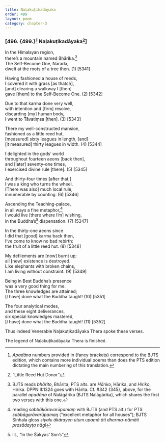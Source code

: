 ```yaml
---
title: Naḷakuṭikadāyaka
order: 499
layout: poem
category: chapter-3
---
```


### \[496. {499.}[^1] Naḷakuṭikadāyaka[^2]\]

In the Himalayan region,  
there’s a mountain named Bhārika.[^3]  
The Self-Become One, Nārada,  
dwelt at the roots of a tree then. (1) \[5341\]

Having fashioned a house of reeds,  
I covered it with grass \[as thatch\],  
\[and\] clearing a walkway I \[then\]  
gave \[them\] to the Self-Become One. (2) \[5342\]

Due to that karma done very well,  
with intention and \[firm\] resolve,  
discarding \[my\] human body,  
I went to Tāvatiṃsa \[then\]. (3) \[5343\]

There my well-constructed mansion,  
fashioned as a little reed hut,  
\[measured\] sixty leagues in length, \[and\]  
\[it measured\] thirty leagues in width. (4) \[5344\]

I delighted in the gods’ world  
throughout fourteen aeons \[back then\],  
and \[later\] seventy-one times,  
I exercised divine rule \[there\]. (5) \[5345\]

And thirty-four times \[after that,\]  
I was a king who turns the wheel.  
\[There was also\] much local rule,  
innumerable by counting. (6) \[5346\]

Ascending the Teaching-palace,  
in all ways a fine metaphor,[^4]  
I would live \[there where I’m\] wishing,  
in the Buddha’s[^5] dispensation. (7) \[5347\]

In the thirty-one aeons since  
I did that \[good\] karma back then,  
I’ve come to know no bad rebirth:  
the fruit of a little reed hut. (8) \[5348\]

My defilements are \[now\] burnt up;  
all \[new\] existence is destroyed.  
Like elephants with broken chains,  
I am living without constraint. (9) \[5349\]

Being in Best Buddha’s presence  
was a very good thing for me.  
The three knowledges are attained;  
\[I have\] done what the Buddha taught! (10) \[5351\]

The four analytical modes,  
and these eight deliverances,  
six special knowledges mastered,  
\[I have\] done what the Buddha taught! (11) \[5352\]

Thus indeed Venerable Naḷakuṭikadāyaka Thera spoke these verses.

The legend of Naḷakuṭikadāyaka Thera is finished.

[^1]: *Apadāna* numbers provided in {fancy brackets} correspond to the BJTS edition, which contains more individual poems than does the PTS edition dictating the main numbering of this translation.

[^2]: “Little Reed Hut Donor”

[^3]: BJTS reads *bhārito*, Bhārita; PTS alts. are *Hāriko*, Hārika, and *Hiriko*, Hirika. DPPN II:1324 goes with Hārita. Cf. \#342 {345}, above, for the parallel *apadāna* of Nalāgārika (BJTS Naḷāgārika), which shares the first two verses with this one.

[^4]: reading *sabbākāravarūpamaṃ* with BJTS (and PTS alt.) for PTS *sabbāgarāvarūpamaŋ* (“excellent metaphor for all houses”); BJTS Sinhala gloss *siyalu ākārayen utum upamā äti dharma-nämäti prasādayṭa nägī*

[^5]: lit., “in the Śākyas’ Son’s”
